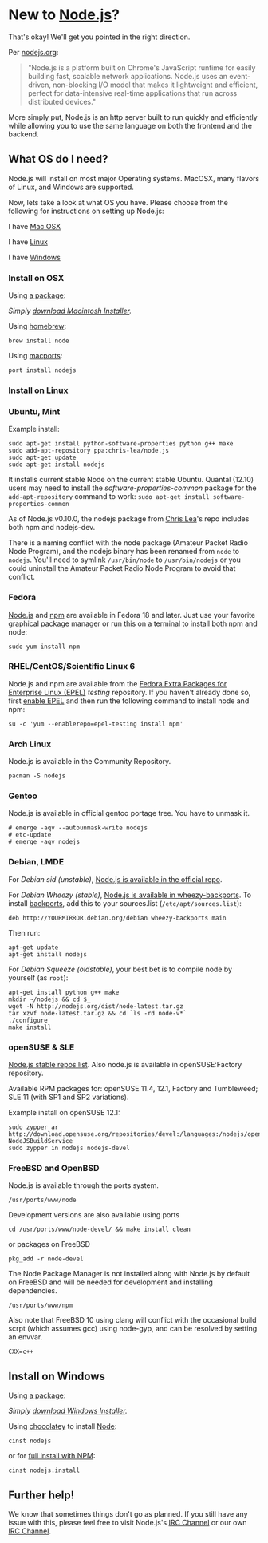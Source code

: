 # New to [Node.js](https://soundcloud.com/marak/marak-the-node-js-rap)?

That's okay!  We'll get you pointed in the right direction.

Per [nodejs.org](http://nodejs.org):
> "Node.js is a platform built on Chrome's JavaScript runtime for easily building fast, scalable network applications. Node.js uses an event-driven, non-blocking I/O model that makes it lightweight and efficient, perfect for data-intensive real-time applications that run across distributed devices."

More simply put, Node.js is an http server built to run quickly and efficiently while allowing you to use the same language on both the frontend and the backend.

## What OS do I need?

Node.js will install on most major Operating systems.  MacOSX, many flavors of Linux, and Windows are supported.

Now, lets take a look at what OS you have.  Please choose from the following for instructions on setting up Node.js:

I have [Mac OSX](#/getStarted?q=--install-on-osx-)

I have [Linux](#/getStarted?q=--install-on-linux-)

I have [Windows](#/getStarted?q=--install-on-windows-)

<h3>
<a id="install-on-osx" name="/getStarted?q=--install-on-osx-" class="anchor" href="#/getStarted?q=--install-on-osx-"><span class="mini-icon mini-icon-link"></span></a>
Install on OSX
</h3>

Using [a package](http://nodejs.org/download/):

_Simply [download Macintosh Installer](http://nodejs.org/download/)._

Using [homebrew](https://github.com/mxcl/homebrew):

    brew install node

Using [macports](http://www.macports.org/):

    port install nodejs

<h3>
<a id="install-on-linux" name="/getStarted?q=--install-on-linux-" class="anchor" href="#/getStarted?--install-on-linux-"><span class="mini-icon mini-icon-link"></span></a>
Install on Linux
</h3>

### Ubuntu, Mint

Example install:

    sudo apt-get install python-software-properties python g++ make
    sudo add-apt-repository ppa:chris-lea/node.js
    sudo apt-get update
    sudo apt-get install nodejs

It installs current stable Node on the current stable Ubuntu. Quantal (12.10) users may need to install the *software-properties-common* package for the `add-apt-repository` command to work: `sudo apt-get install software-properties-common`

As of Node.js v0.10.0, the nodejs package from [Chris Lea](https://chrislea.com/2013/03/15/upgrading-from-node-js-0-8-x-to-0-10-0-from-my-ppa/)'s repo includes both npm and nodejs-dev.

There is a naming conflict with the node package (Amateur Packet Radio Node Program), and the nodejs binary has been renamed from `node` to `nodejs`. You'll need to symlink `/usr/bin/node` to `/usr/bin/nodejs` or you could uninstall the Amateur Packet Radio Node Program to avoid that conflict.

### Fedora

[Node.js](https://apps.fedoraproject.org/packages/nodejs) and [npm](https://apps.fedoraproject.org/packages/npm) are available in Fedora 18 and later.  Just use your favorite graphical package manager or run this on a terminal to install both npm and node:

    sudo yum install npm

### RHEL/CentOS/Scientific Linux 6

Node.js and npm are available from the [Fedora Extra Packages for Enterprise Linux (EPEL)](https://fedoraproject.org/wiki/EPEL) _testing_ repository.  If you haven't already done so, first [enable EPEL](https://fedoraproject.org/wiki/EPEL#How_can_I_use_these_extra_packages.3F) and then run the following command to install node and npm:

    su -c 'yum --enablerepo=epel-testing install npm'

### Arch Linux
Node.js is available in the Community Repository.

    pacman -S nodejs

### Gentoo
Node.js is available in official gentoo portage tree. You have to unmask it.

    # emerge -aqv --autounmask-write nodejs
    # etc-update
    # emerge -aqv nodejs

### Debian, LMDE

For *Debian sid (unstable)*, [Node.js is available in the official repo](http://packages.debian.org/search?searchon=names&keywords=nodejs).

For *Debian Wheezy (stable)*, [Node.js is available in wheezy-backports](http://packages.debian.org/wheezy-backports/nodejs). To install [backports](http://backports.debian.org/Instructions/), add this to your sources.list (`/etc/apt/sources.list`):

    deb http://YOURMIRROR.debian.org/debian wheezy-backports main

Then run:

    apt-get update
    apt-get install nodejs

For *Debian Squeeze (oldstable)*, your best bet is to compile node by yourself (as `root`):

    apt-get install python g++ make
    mkdir ~/nodejs && cd $_
    wget -N http://nodejs.org/dist/node-latest.tar.gz
    tar xzvf node-latest.tar.gz && cd `ls -rd node-v*`
    ./configure
    make install

### openSUSE & SLE
[Node.js stable repos list](https://build.opensuse.org/package/show?package=nodejs&project=devel%3Alanguages%3Anodejs). Also node.js is available in openSUSE:Factory repository.

Available RPM packages for: openSUSE 11.4, 12.1, Factory and Tumbleweed; SLE 11 (with SP1 and SP2 variations).

Example install on openSUSE 12.1:

    sudo zypper ar http://download.opensuse.org/repositories/devel:/languages:/nodejs/openSUSE_12.1/ NodeJSBuildService
    sudo zypper in nodejs nodejs-devel

### FreeBSD and OpenBSD
Node.js is available through the ports system.

    /usr/ports/www/node

Development versions are also available using ports

    cd /usr/ports/www/node-devel/ && make install clean

or packages on FreeBSD

    pkg_add -r node-devel

The Node Package Manager is not installed along with Node.js by default on FreeBSD and will be needed for development and installing dependencies.

    /usr/ports/www/npm

Also note that FreeBSD 10 using clang will conflict with the occasional build scrpt (which assumes gcc) using node-gyp, and can be resolved by setting an envvar.

    CXX=c++

<h2>
<a id="install-on-windows" name="/getStarted?q=--install-on-windows-" class="anchor" href="#/getStarted?q=--install-on-windows-"><span class="mini-icon mini-icon-link"></span></a>
Install on Windows
</h2>

Using [a package](http://nodejs.org/download/):

_Simply [download Windows Installer](http://nodejs.org/download/)._

Using [chocolatey](http://chocolatey.org) to install [Node](http://chocolatey.org/packages/nodejs):

    cinst nodejs

or for [full install with NPM](http://chocolatey.org/packages/nodejs.install):

    cinst nodejs.install

## Further help!

We know that sometimes things don't go as planned. If you still have any issue with this, please feel free to visit Node.js's [IRC Channel](irc://irc.freenode.net/node.js) or our own [IRC Channel](irc://irc.freenode.net/sailsjs).

